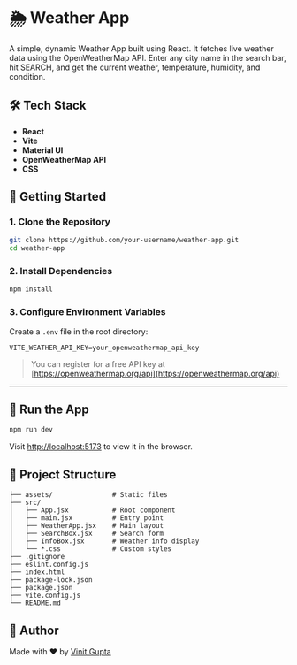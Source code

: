# 🌦️ Weather App

A simple, dynamic Weather App built using React. It fetches live weather data using the OpenWeatherMap API. Enter any city name in the search bar, hit SEARCH, and get the current weather, temperature, humidity, and condition.

## 🛠️ Tech Stack

-   **React**
-   **Vite**
-   **Material UI**
-   **OpenWeatherMap API**
-   **CSS**

## 🚀 Getting Started

### 1. Clone the Repository

```bash
git clone https://github.com/your-username/weather-app.git
cd weather-app
```

### 2. Install Dependencies

```bash
npm install
```

### 3. Configure Environment Variables

Create a `.env` file in the root directory:

```env
VITE_WEATHER_API_KEY=your_openweathermap_api_key
```

> You can register for a free API key at [https://openweathermap.org/api](https://openweathermap.org/api)

---

## 🔧 Run the App

```bash
npm run dev
```

Visit [http://localhost:5173](http://localhost:5173) to view it in the browser.

## 📁 Project Structure

```
├── assets/               # Static files
├── src/
│   ├── App.jsx           # Root component
│   ├── main.jsx          # Entry point
│   ├── WeatherApp.jsx    # Main layout
│   ├── SearchBox.jsx     # Search form
│   ├── InfoBox.jsx       # Weather info display
│   └── *.css             # Custom styles
├── .gitignore
├── eslint.config.js
├── index.html
├── package-lock.json
├── package.json
├── vite.config.js
└── README.md
```

## 🙌 Author

Made with ❤️ by [Vinit Gupta](https://www.linkedin.com/in/vinitgupta973/)
